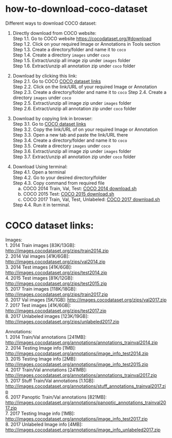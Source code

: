 # how-to-download-coco-dataset
Different ways to download COCO dataset:
1. Directly download from COCO website:  
  Step 1.1. Go to COCO website https://cocodataset.org/#download  
  Step 1.2. Click on your required Image or Annotations in Tools section  
  Step 1.3. Create a directory/folder and name it to ```coco```  
  Step 1.4. Create a directory ```images``` under ```coco```  
  Step 1.5. Extract/unzip all image zip under ```images``` folder  
  Step 1.6. Extract/unzip all annotation zip under ```coco``` folder  

2. Download by clicking this link:  
  Step 2.1. Go to COCO [COCO dataset links](#coco-dataset-links)  
  Step 2.2. Click on the link/URL of your required Image or Annotation  
  Step 2.3. Create a directory/folder and name it to ```coco```
  Step 2.4. Create a directory ```images``` under ```coco```   
  Step 2.5. Extract/unzip all image zip under ```images``` folder  
  Step 2.6. Extract/unzip all annotation zip under ```coco``` folder  
  
3. Download by copying link in browser:  
  Step 3.1. Go to [COCO dataset links](#coco-dataset-links)  
  Step 3.2. Copy the link/URL of on your required Image or Annotation  
  Step 3.3. Open a new tab and paste the link/URL there  
  Step 3.4. Create a directory/folder and name it to ```coco```  
  Step 3.5. Create a directory ```images``` under ```coco```  
  Step 3.6. Extract/unzip all image zip under ```images``` folder  
  Step 3.7. Extract/unzip all annotation zip under ```coco``` folder  
 
4. Download Using terminal:  
  Step 4.1. Open a terminal  
  Step 4.2. Go to your desired directory/folder  
  Step 4.3. Copy command from required file  
    &nbsp;&nbsp;&nbsp;&nbsp;a. COCO 2014 Train, Val, Test: [COCO 2014 download.sh](https://github.com/awal-ahmed/how-to-download-coco-dataset/blob/main/COCO%202014%20download.sh)  
    &nbsp;&nbsp;&nbsp;&nbsp;b. COCO 2015 Test: [COCO 2015 download.sh](https://github.com/awal-ahmed/how-to-download-coco-dataset/blob/main/COC%202015%20download.sh)  
    &nbsp;&nbsp;&nbsp;&nbsp;c. COCO 2017 Train, Val, Test, Unlabeled: [COCO 2017 download.sh](https://github.com/awal-ahmed/how-to-download-coco-dataset/blob/main/COCO%202017%20download.sh)  
  Step 4.4. Run it in terminal.  
 

# COCO dataset links:  
  Images:  
    1. 2014 Train images [83K/13GB]: http://images.cocodataset.org/zips/train2014.zip  
    2. 2014 Val images [41K/6GB]: http://images.cocodataset.org/zips/val2014.zip  
    3. 2014 Test images [41K/6GB]: http://images.cocodataset.org/zips/test2014.zip  
    4. 2015 Test images [81K/12GB]: http://images.cocodataset.org/zips/test2015.zip  
    5. 2017 Train images [118K/18GB]: http://images.cocodataset.org/zips/train2017.zip  
    6. 2017 Val images [5K/1GB]: http://images.cocodataset.org/zips/val2017.zip  
    7. 2017 Test images [41K/6GB]: http://images.cocodataset.org/zips/test2017.zip  
    8. 2017 Unlabeled images [123K/19GB]: http://images.cocodataset.org/zips/unlabeled2017.zip  
 
 Annotations:  
    1. 2014 Train/Val annotations [241MB]: http://images.cocodataset.org/annotations/annotations_trainval2014.zip  
    2. 2014 Testing Image info [1MB]: http://images.cocodataset.org/annotations/image_info_test2014.zip  
    3. 2015 Testing Image info [2MB]: http://images.cocodataset.org/annotations/image_info_test2015.zip  
    4. 2017 Train/Val annotations [241MB]: http://images.cocodataset.org/annotations/annotations_trainval2017.zip  
    5. 2017 Stuff Train/Val annotations [1.1GB]: http://images.cocodataset.org/annotations/stuff_annotations_trainval2017.zip  
    6. 2017 Panoptic Train/Val annotations [821MB]: http://images.cocodataset.org/annotations/panoptic_annotations_trainval2017.zip  
    7. 2017 Testing Image info [1MB]: http://images.cocodataset.org/annotations/image_info_test2017.zip  
    8. 2017 Unlabeled Image info [4MB]: http://images.cocodataset.org/annotations/image_info_unlabeled2017.zip  
